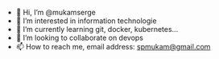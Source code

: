 - 👋 Hi, I’m @mukamserge
- 👀 I’m interested in information technologie
- 🌱 I’m currently learning git, docker, kubernetes...
- 💞️ I’m looking to collaborate on devops 
- 📫 How to reach me, email address: spmukam@gmail.com

<!---
mukamserge/mukamserge is a ✨ special ✨ repository because its `README.md` (this file) appears on your GitHub profile.
You can click the Preview link to take a look at your changes.
--->
